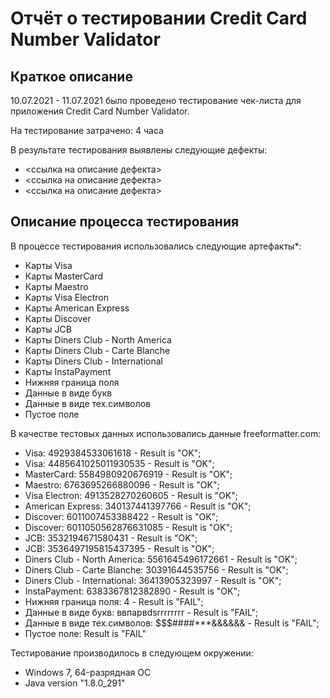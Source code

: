 # Отчёт о тестировании Credit Card Number Validator


## Краткое описание

10.07.2021 - 11.07.2021 было проведено тестирование чек-листа для приложения Credit Card Number Validator.


На тестирование затрачено: 4 часа

В результате тестирования выявлены следующие дефекты:
* <ссылка на описание дефекта>
* <ссылка на описание дефекта>
* <ссылка на описание дефекта>

## Описание процесса тестирования

В процессе тестирования использовались следующие артефакты*:
* Карты Visa
* Карты MasterCard
* Карты Maestro
* Карты Visa Electron
* Карты American Express 
* Карты Discover
* Карты JCB
* Карты Diners Club - North America
* Карты Diners Club - Carte Blanche
* Карты Diners Club - International
* Карты InstaPayment
* Нижняя граница поля
* Данные в виде букв
* Данные в виде тех.символов
* Пустое поле
  

В качестве тестовых данных использовались данные freeformatter.com:
* Visa: 4929384533061618 - Result is "OK";
* Visa: 4485641025011930535 - Result is "OK";
* MasterCard: 5584980920676919 - Result is "OK";
* Maestro: 6763695266880096 - Result is "OK";
* Visa Electron: 4913528270260605 - Result is "OK";
* American Express: 340137441397766 - Result is "OK";
* Discover: 6011007453388422 - Result is "OK";
* Discover: 6011050562876631085 - Result is "OK";
* JCB: 3532194671580431 - Result is "OK";
* JCB: 3536497195815437395 - Result is "OK";
* Diners Club - North America: 5561645496172661 - Result is "OK";
* Diners Club - Carte Blanche: 30391644535756  - Result is "OK";
* Diners Club - International: 36413905323997 - Result is "OK";
* InstaPayment: 6383367812382890 - Result is "OK";
* Нижняя граница поля: 4 - Result is "FAIL";
* Данные в виде букв: ввпарвdsrrrrrrrr - Result is "FAIL";
* Данные в виде тех.символов: $$$####***&&&&&& - Result is "FAIL";
* Пустое поле: Result is "FAIL"

Тестирование производилось в следующем окружении:
* Windows 7, 64-разрядная ОС
* Java version "1.8.0_291"
